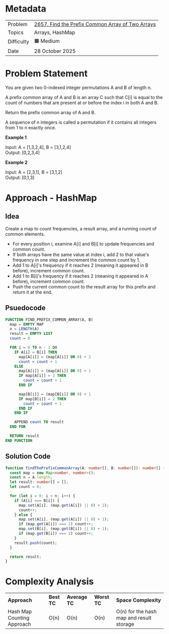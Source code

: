 # Metadata

<table>
  <tr>
   <td>Problem
   </td>
   <td><a href="https://leetcode.com/problems/find-the-prefix-common-array-of-two-arrays/">2657. Find the Prefix Common Array of Two Arrays</a>
   </td>
  </tr>
  <tr>
   <td>Topics
   </td>
   <td>Arrays, HashMap
   </td>
  </tr>
  <tr>
   <td>Difficulty
   </td>
   <td>🟧 Medium
   </td>
  </tr>
  <tr>
   <td>Date
   </td>
   <td>28 October 2025
   </td>
  </tr>
</table>

# Problem Statement

You are given two 0-indexed integer permutations A and B of length n.

A prefix common array of A and B is an array C such that C[i] is equal to the count of numbers that are present at or before the index i in both A and B.

Return the prefix common array of A and B.

A sequence of n integers is called a permutation if it contains all integers from 1 to n exactly once.

**Example 1**

Input: A = [1,3,2,4], B = [3,1,2,4] \
Output: [0,2,3,4]

**Example 2**

Input: A = [2,3,1], B = [3,1,2] \
Output: [0,1,3]

# Approach - HashMap

## Idea

Create a map to count frequencies, a result array, and a running count of common elements.

- For every position i, examine A[i] and B[i] to update frequencies and common count.
- If both arrays have the same value at index i, add 2 to that value's frequency in one step and increment the common count by 1.
- Add 1 to A[i]'s frequency if it reaches 2 (meaning it appeared in B before), increment common count.
- Add 1 to B[i]'s frequency if it reaches 2 (meaning it appeared in A before), increment common count.
- Push the current common count to the result array for this prefix and return it at the end.

## Psuedocode

```sql
FUNCTION FIND_PREFIX_COMMON_ARRAY(A, B)
  map ← EMPTY MAP
  n ← LENGTH(A)
  result ← EMPTY LIST
  count ← 0

  FOR i ← 0 TO n - 1 DO
    IF A[i] = B[i] THEN
      map[A[i]] ← (map[A[i]] OR 0) + 2
      count ← count + 1
    ELSE
      map[A[i]] ← (map[A[i]] OR 0) + 1
      IF map[A[i]] = 2 THEN
        count ← count + 1
      END IF

      map[B[i]] ← (map[B[i]] OR 0) + 1
      IF map[B[i]] = 2 THEN
        count ← count + 1
      END IF
    END IF

    APPEND count TO result
  END FOR

  RETURN result
END FUNCTION
```

## Solution Code

```ts
function findThePrefixCommonArray(A: number[], B: number[]): number[] {
  const map = new Map<number, number>();
  const n = A.length;
  let result: number[] = [];
  let count = 0;

  for (let i = 0; i < n; i++) {
    if (A[i] === B[i]) {
      map.set(A[i], (map.get(A[i]) || 0) + 2);
      count++;
    } else {
      map.set(A[i], (map.get(A[i]) || 0) + 1);
      if (map.get(A[i]) === 2) count++;
      map.set(B[i], (map.get(B[i]) || 0) + 1);
      if (map.get(B[i]) === 2) count++;
    }
    result.push(count);
  }

  return result;
}
```

# Complexity Analysis

<table>
  <tr>
   <td><strong>Approach</strong>
   </td>
   <td><strong>Best TC</strong>
   </td>
   <td><strong>Average TC</strong>
   </td>
   <td><strong>Worst TC</strong>
   </td>
   <td><strong>Space Complexity</strong>
   </td>
  </tr>
  <tr>
   <td>Hash Map Counting Approach
   </td>
   <td>O(n)
   </td>
   <td>O(n)
   </td>
   <td>O(n)
   </td>
   <td>O(n) for the hash map and result storage
   </td>
  </tr>
</table>
